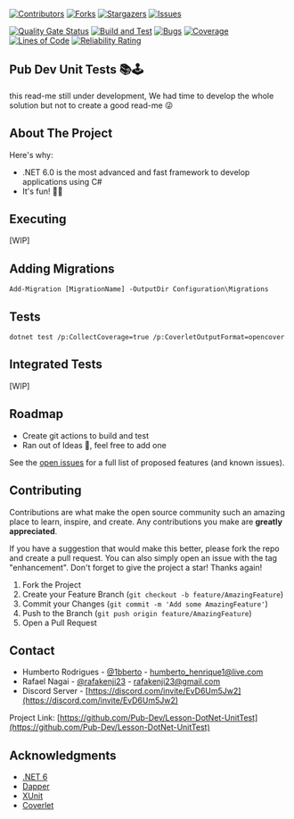 [![Contributors][contributors-shield]][contributors-url]
[![Forks][forks-shield]][forks-url]
[![Stargazers][stars-shield]][stars-url]
[![Issues][issues-shield]][issues-url]

[![Quality Gate Status](https://sonarcloud.io/api/project_badges/measure?project=Pub-Dev_Lesson-DotNet-UnitTest&metric=alert_status)](https://sonarcloud.io/summary/new_code?id=Pub-Dev_Lesson-DotNet-UnitTest)
[![Build and Test](https://github.com/Pub-Dev/Lesson-DotNet-UnitTest/actions/workflows/build.yml/badge.svg?branch=main)](https://github.com/Pub-Dev/Lesson-DotNet-UnitTest/actions/workflows/build.yml)
[![Bugs](https://sonarcloud.io/api/project_badges/measure?project=Pub-Dev_Lesson-DotNet-UnitTest&metric=bugs)](https://sonarcloud.io/summary/new_code?id=Pub-Dev_Lesson-DotNet-UnitTest)
[![Coverage](https://sonarcloud.io/api/project_badges/measure?project=Pub-Dev_Lesson-DotNet-UnitTest&metric=coverage)](https://sonarcloud.io/summary/new_code?id=Pub-Dev_Lesson-DotNet-UnitTest)
[![Lines of Code](https://sonarcloud.io/api/project_badges/measure?project=Pub-Dev_Lesson-DotNet-UnitTest&metric=ncloc)](https://sonarcloud.io/summary/new_code?id=Pub-Dev_Lesson-DotNet-UnitTest)
[![Reliability Rating](https://sonarcloud.io/api/project_badges/measure?project=Pub-Dev_Lesson-DotNet-UnitTest&metric=reliability_rating)](https://sonarcloud.io/summary/new_code?id=Pub-Dev_Lesson-DotNet-UnitTest)

## Pub Dev Unit Tests 📚🕹

this read-me still under development, We had time to develop the whole solution but not to create a good read-me 😜

<!-- ABOUT THE PROJECT -->
## About The Project

Here's why:
* .NET 6.0 is the most advanced and fast framework to develop applications using C#
* It's fun! 🚀🎉

## Executing

[WIP]

## Adding Migrations

```
Add-Migration [MigrationName] -OutputDir Configuration\Migrations
```

## Tests

```
dotnet test /p:CollectCoverage=true /p:CoverletOutputFormat=opencover
```

## Integrated Tests

[WIP]

<!-- ROADMAP -->
## Roadmap

- Create git actions to build and test
- Ran out of Ideas 🤣, feel free to add one

See the [open issues](https://github.com/Pub-Dev/Lesson-DotNet-UnitTest/issues) for a full list of proposed features (and known issues).

<!-- CONTRIBUTING -->
## Contributing

Contributions are what make the open source community such an amazing place to learn, inspire, and create. Any contributions you make are **greatly appreciated**.

If you have a suggestion that would make this better, please fork the repo and create a pull request. You can also simply open an issue with the tag "enhancement".
Don't forget to give the project a star! Thanks again!

1. Fork the Project
2. Create your Feature Branch (`git checkout -b feature/AmazingFeature`)
3. Commit your Changes (`git commit -m 'Add some AmazingFeature'`)
4. Push to the Branch (`git push origin feature/AmazingFeature`)
5. Open a Pull Request

<!-- CONTACT -->
## Contact

- Humberto Rodrigues - [@1bberto](https://instagram.com/1bberto) - humberto_henrique1@live.com
- Rafael Nagai - [@rafakenji23](https://instagram.com/rafakenji23) - rafakenji23@gmail.com
- Discord Server - [https://discord.com/invite/EvD6Um5Jw2](https://discord.com/invite/EvD6Um5Jw2)

Project Link: [https://github.com/Pub-Dev/Lesson-DotNet-UnitTest](https://github.com/Pub-Dev/Lesson-DotNet-UnitTest)

<!-- ACKNOWLEDGMENTS -->
## Acknowledgments

* [.NET 6](https://docs.microsoft.com/en-us/dotnet/api/?view=net-6.0)
* [Dapper](https://dapperlib.github.io/Dapper/)
* [XUnit](https://xunit.net/)
* [Coverlet](https://github.com/coverlet-coverage/coverlet)

<!-- MARKDOWN LINKS & IMAGES -->
<!-- https://www.markdownguide.org/basic-syntax/#reference-style-links -->
[contributors-shield]: https://img.shields.io/github/contributors/Pub-Dev/Lesson-DotNet-UnitTest.svg?style=for-the-badge
[contributors-url]: https://github.com/Pub-Dev/Lesson-DotNet-UnitTest/graphs/contributors
[forks-shield]: https://img.shields.io/github/forks/Pub-Dev/Lesson-DotNet-UnitTest.svg?style=for-the-badge
[forks-url]: https://github.com/Pub-Dev/Lesson-DotNet-UnitTest/network/members
[stars-shield]: https://img.shields.io/github/stars/Pub-Dev/Lesson-DotNet-UnitTest.svg?style=for-the-badge
[stars-url]: https://github.com/Pub-Dev/Lesson-DotNet-UnitTest/stargazers
[issues-shield]: https://img.shields.io/github/issues/Pub-Dev/Lesson-DotNet-UnitTest.svg?style=for-the-badge
[issues-url]: https://github.com/Pub-Dev/Lesson-DotNet-UnitTest/issues
